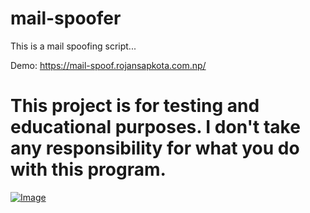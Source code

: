 # mail-spoofer
This is a mail spoofing script...

Demo: https://mail-spoof.rojansapkota.com.np/

# This project is for testing and educational purposes. I don't take any responsibility for what you do with this program.

<a href="https://rojansapkota.com.np/">
         <img alt="Image" src="https://image.thum.io/get/https://mail-spoof.rojansapkota.com.np/">
      </a>
